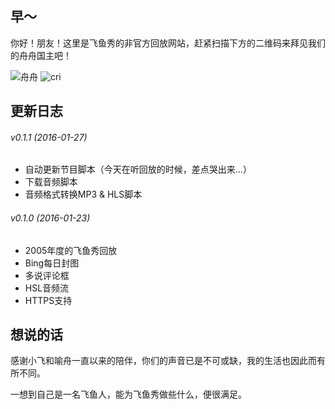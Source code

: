 ## 早～

你好！朋友！这里是飞鱼秀的非官方回放网站，赶紧扫描下方的二维码来拜见我们的舟舟国主吧！

![舟舟](https://raw.githubusercontent.com/popfeng/zao/master/public/static/img/qrcode_zaoaoaoaoao.jpg)
![cri](https://raw.githubusercontent.com/popfeng/zao/master/public/static/img/qrcode_ezfeiyuxiu.jpg)

## 更新日志

###### v0.1.1 (2016-01-27)
  * 自动更新节目脚本（今天在听回放的时候，差点哭出来...）
  * 下载音频脚本
  * 音频格式转换MP3 & HLS脚本

###### v0.1.0 (2016-01-23)
  * 2005年度的飞鱼秀回放
  * Bing每日封图
  * 多说评论框
  * HSL音频流
  * HTTPS支持

## 想说的话

感谢小飞和喻舟一直以来的陪伴，你们的声音已是不可或缺，我的生活也因此而有所不同。

一想到自己是一名飞鱼人，能为飞鱼秀做些什么，便很满足。
